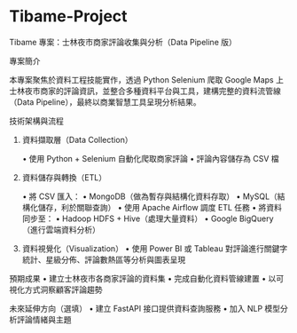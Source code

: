 # Tibame-Project 

Tibame 專案：士林夜市商家評論收集與分析（Data Pipeline 版）

專案簡介

本專案聚焦於資料工程技能實作，透過 Python Selenium 爬取 Google Maps 上士林夜市商家的評論資訊，並整合多種資料平台與工具，建構完整的資料流管線（Data Pipeline），最終以商業智慧工具呈現分析結果。

技術架構與流程

1.	資料擷取層（Data Collection）

	•	使用 Python + Selenium 自動化爬取商家評論
	•	評論內容儲存為 CSV 檔

2.	資料儲存與轉換（ETL）

	•	將 CSV 匯入：
	•	MongoDB（做為暫存與結構化資料存取）
	•	MySQL（結構化儲存，利於關聯查詢）
	•	使用 Apache Airflow 調度 ETL 任務
	•	將資料同步至：
	•	Hadoop HDFS + Hive（處理大量資料）
	•	Google BigQuery（進行雲端資料分析）

3.	資料視覺化（Visualization）
	•	使用 Power BI 或 Tableau 對評論進行關鍵字統計、星級分佈、評論數熱區等分析與圖表呈現


預期成果
	•	建立士林夜市各商家評論的資料集
	•	完成自動化資料管線建置
	•	以可視化方式洞察顧客評論趨勢


未來延伸方向（選填）
	•	建立 FastAPI 接口提供資料查詢服務
	•	加入 NLP 模型分析評論情緒與主題
